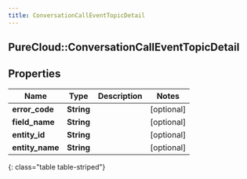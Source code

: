 ```yaml
---
title: ConversationCallEventTopicDetail
---
```

## PureCloud::ConversationCallEventTopicDetail

## Properties

|Name | Type | Description | Notes|
|------------ | ------------- | ------------- | -------------|
| **error_code** | **String** |  | [optional] |
| **field_name** | **String** |  | [optional] |
| **entity_id** | **String** |  | [optional] |
| **entity_name** | **String** |  | [optional] |
{: class="table table-striped"}


